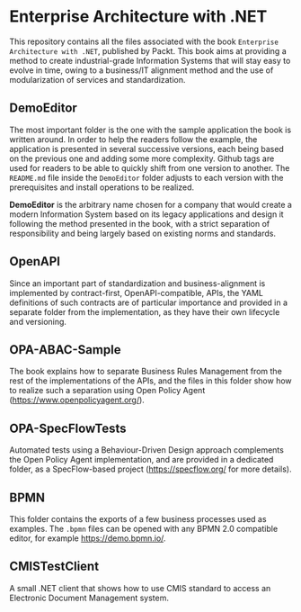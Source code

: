 # Enterprise Architecture with .NET

This repository contains all the files associated with the book `Enterprise Architecture with .NET`, published by Packt. This book aims at providing a method to create industrial-grade Information Systems that will stay easy to evolve in time, owing to a business/IT alignment method and the use of modularization of services and standardization.

## DemoEditor

The most important folder is the one with the sample application the book is written around. In order to help the readers follow the example, the application is presented in several successive versions, each being based on the previous one and adding some more complexity. Github tags are used for readers to be able to quickly shift from one version to another. The `README.md` file inside the `DemoEditor` folder adjusts to each version with the prerequisites and install operations to be realized.

**DemoEditor** is the arbitrary name chosen for a company that would create a modern Information System based on its legacy applications and design it following the method presented in the book, with a strict separation of responsibility and being largely based on existing norms and standards.

## OpenAPI

Since an important part of standardization and business-alignment is implemented by contract-first, OpenAPI-compatible, APIs, the YAML definitions of such contracts are of particular importance and provided in a separate folder from the implementation, as they have their own lifecycle and versioning.

## OPA-ABAC-Sample

The book explains how to separate Business Rules Management from the rest of the implementations of the APIs, and the files in this folder show how to realize such a separation using Open Policy Agent (https://www.openpolicyagent.org/).

## OPA-SpecFlowTests

Automated tests using a Behaviour-Driven Design approach complements the Open Policy Agent implementation, and are provided in a dedicated folder, as a SpecFlow-based project (https://specflow.org/ for more details).

## BPMN

This folder contains the exports of a few business processes used as examples. The `.bpmn` files can be opened with any BPMN 2.0 compatible editor, for example https://demo.bpmn.io/.

## CMISTestClient

A small .NET client that shows how to use CMIS standard to access an Electronic Document Management system.